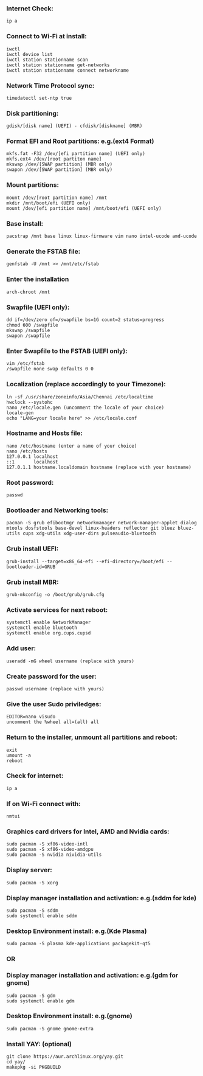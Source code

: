 ### Internet Check:
    ip a

### Connect to Wi-Fi at install:
    iwctl
    iwctl device list
    iwctl station stationname scan
    iwctl station stationname get-networks
    iwctl station stationname connect networkname

### Network Time Protocol sync:
    timedatectl set-ntp true

### Disk partitioning:
    gdisk/[disk name] (UEFI) - cfdisk/[diskname] (MBR)

### Format EFI and Root partitions: e.g.(ext4 Format)
    mkfs.fat -F32 /dev/[efi partition name] (UEFI only)
    mkfs.ext4 /dev/[root partiton name]
    mkswap /dev/[SWAP partition] (MBR only)
    swapon /dev/[SWAP partition] (MBR only)

### Mount partitions:
    mount /dev/[root partition name] /mnt
    mkdir /mnt/boot/efi (UEFI only)
    mount /dev/[efi partition name] /mnt/boot/efi (UEFI only)

### Base install:
    pacstrap /mnt base linux linux-firmware vim nano intel-ucode amd-ucode

### Generate the FSTAB file:
    genfstab -U /mnt >> /mnt/etc/fstab

### Enter the installation
    arch-chroot /mnt

### Swapfile (UEFI only):
    dd if=/dev/zero of=/swapfile bs=1G count=2 status=progress
    chmod 600 /swapfile
    mkswap /swapfile
    swapon /swapfile

### Enter Swapfile to the FSTAB (UEFI only):
    vim /etc/fstab
    /swapfile none swap defaults 0 0

### Localization (replace accordingly to your Timezone):
    ln -sf /usr/share/zoneinfo/Asia/Chennai /etc/localtime
    hwclock --systohc
    nano /etc/locale.gen (uncomment the locale of your choice)
    locale-gen
    echo "LANG=your locale here" >> /etc/locale.conf

### Hostname and Hosts file:
    nano /etc/hostname (enter a name of your choice)
    nano /etc/hosts
    127.0.0.1 localhost
    ::1       localhost
    127.0.1.1 hostname.localdomain hostname (replace with your hostname) 

### Root password:
    passwd

### Bootloader and Networking tools:
    pacman -S grub efibootmgr networkmanager network-manager-applet dialog mtools dosfstools base-devel linux-headers reflector git bluez bluez-utils cups xdg-utils xdg-user-dirs pulseaudio-bluetooth

### Grub install UEFI:
    grub-install --target=x86_64-efi --efi-directory=/boot/efi --bootloader-id=GRUB

### Grub install MBR:
    grub-mkconfig -o /boot/grub/grub.cfg

### Activate services for next reboot:
    systemctl enable NetworkManager
    systemctl enable bluetooth
    systemctl enable org.cups.cupsd

### Add user:
    useradd -mG wheel username (replace with yours)

### Create password for the user:
    passwd username (replace with yours)

### Give the user Sudo priviledges:
    EDITOR=nano visudo
    uncomment the %wheel all=(all) all

### Return to the installer, unmount all partitions and reboot:
    exit
    umount -a
    reboot

### Check for internet:
    ip a

### If on Wi-Fi connect with:
    nmtui
    
### Graphics card drivers for Intel, AMD and Nvidia cards:
    sudo pacman -S xf86-video-intl
    sudo pacman -S xf86-video-amdgpu
    sudo pacman -S nvidia nividia-utils
    
### Display server:
    sudo pacman -S xorg

### Display manager installation and activation: e.g.(sddm for kde)
    sudo pacman -S sddm
    sudo systemctl enable sddm
    
### Desktop Environment install: e.g.(Kde Plasma)
    sudo pacman -S plasma kde-applications packagekit-qt5

### OR

### Display manager installation and activation: e.g.(gdm for gnome)
    sudo pacman -S gdm
    sudo systemctl enable gdm

### Desktop Environment install: e.g.(gnome)
    sudo pacman -S gnome gnome-extra

### Install YAY: (optional)
    git clone https://aur.archlinux.org/yay.git
    cd yay/
    makepkg -si PKGBUILD
